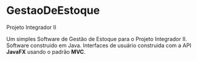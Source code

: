 # GestaoDeEstoque
Projeto Integrador II

Um simples Software de Gestão de Estoque para o Projeto Integrador II.
Software construido em Java. Interfaces de usuário construida com a API **JavaFX** usando o padrão **MVC**.

